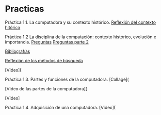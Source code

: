 # Practicas
 Práctica 1.1. La computadora y su contexto histórico.
 [Reflexión del contexto hitórico](https://github.com/LeoBM04/Practicas/blob/main/Imagenes/WhatsApp%20Image%202023-09-03%20at%2012.31.15%20PM.jpeg?raw=true)

 Práctica 1.2  La disciplina de la computación: contexto histórico, evolución e importancia.
 [Preguntas](https://github.com/LeoBM04/Practicas/blob/main/Imagenes/WhatsApp%20Image%202023-09-03%20at%2012.31.16%20PM%20(1).jpeg?raw=true)
 [Preguntas parte 2](https://github.com/LeoBM04/Practicas/blob/main/Imagenes/WhatsApp%20Image%202023-09-03%20at%2012.31.16%20PM.jpeg?raw=true)

 [Bibliografías](https://github.com/LeoBM04/Practicas/blob/main/Imagenes/WhatsApp%20Image%202023-09-03%20at%2012.31.08%20PM.jpeg?raw=true)

 [Reflexión de los métodos de búsqueda](https://github.com/LeoBM04/Practicas/blob/main/Imagenes/WhatsApp%20Image%202023-09-03%20at%2012.31.04%20PM.jpeg?raw=true)

 [Video](

 Práctica 1.3. Partes y funciones de la computadora.
 [Collage](

 [Video de las partes de la computadora](

 [Video]

 Práctica 1.4. Adquisición de una computadora.
 [Video](
